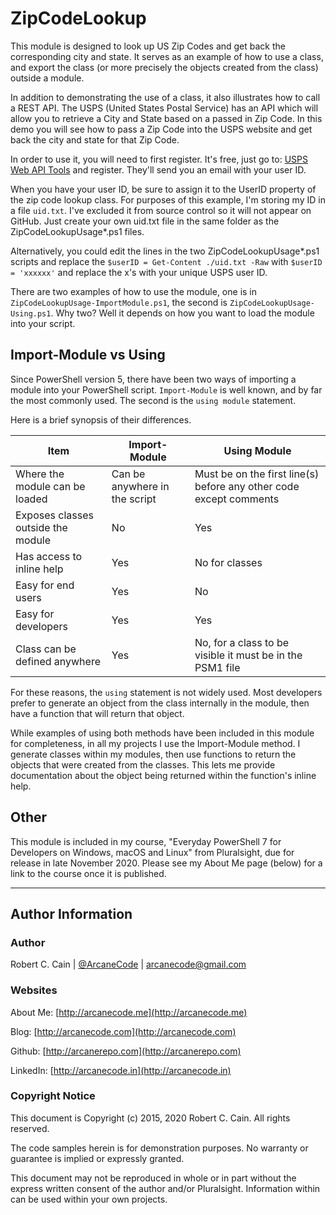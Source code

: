 # ZipCodeLookup

This module is designed to look up US Zip Codes and get back the corresponding city and state. It serves as an example of how to use a class, and export the class (or more precisely the objects created from the class) outside a module.

In addition to demonstrating the use of a class, it also illustrates how to call a REST API. The USPS (United States Postal Service) has an API which will allow you to retrieve a City and State based on a passed in Zip Code. In this demo you will see how to pass a Zip Code into the USPS website and get back the city and state for that Zip Code.

In order to use it, you will need to first register. It's free, just go to: [USPS Web API Tools](https://www.usps.com/business/web-tools-apis/welcome.htm) and register. They'll send you an email with your user ID.

When you have your user ID, be sure to assign it to the UserID property of the zip code lookup class. For purposes of this example, I'm storing my ID in a file `uid.txt`. I've excluded it from source control so it will not appear on GitHub. Just create your own uid.txt file in the same folder as the ZipCodeLookupUsage*.ps1 files.

Alternatively, you could edit the lines in the two ZipCodeLookupUsage*.ps1 scripts and replace the `$userID = Get-Content ./uid.txt -Raw` with `$userID = 'xxxxxx'` and replace the x's with your unique USPS user ID.

There are two examples of how to use the module, one is in `ZipCodeLookupUsage-ImportModule.ps1`, the second is `ZipCodeLookupUsage-Using.ps1`. Why two? Well it depends on how you want to load the module into your script.

## Import-Module vs Using

Since PowerShell version 5, there have been two ways of importing a module into your PowerShell script. `Import-Module` is well known, and by far the most commonly used. The second is the `using module` statement.

Here is a brief synopsis of their differences.

Item | Import-Module | Using Module
----- | ----- | -----
Where the module can be loaded | Can be anywhere in the script | Must be on the first line(s) before any other code except comments
Exposes classes outside the module | No | Yes
Has access to inline help | Yes | No for classes
Easy for end users | Yes | No
Easy for developers | Yes | Yes
Class can be defined anywhere | Yes | No, for a class to be visible it must be in the PSM1 file

For these reasons, the `using` statement is not widely used. Most developers prefer to generate an object from the class internally in the module, then have a function that will return that object.

While examples of using both methods have been included in this module for completeness, in all my projects I use the Import-Module method. I generate classes within my modules, then use functions to return the objects that were created from the classes. This lets me provide documentation about the object being returned within the function's inline help.

## Other

This module is included in my course, "Everyday PowerShell 7 for Developers on Windows, macOS and Linux" from Pluralsight, due for release in late November 2020. Please see my About Me page (below) for a link to the course once it is published.

---

## Author Information

### Author

Robert C. Cain | [@ArcaneCode](https://twitter.com/arcanecode) | arcanecode@gmail.com

### Websites

About Me: [http://arcanecode.me](http://arcanecode.me)

Blog: [http://arcanecode.com](http://arcanecode.com)

Github: [http://arcanerepo.com](http://arcanerepo.com)

LinkedIn: [http://arcanecode.in](http://arcanecode.in)

### Copyright Notice

This document is Copyright (c) 2015, 2020 Robert C. Cain. All rights reserved.

The code samples herein is for demonstration purposes. No warranty or guarantee is implied or expressly granted.

This document may not be reproduced in whole or in part without the express written consent of the author and/or Pluralsight. Information within can be used within your own projects.
